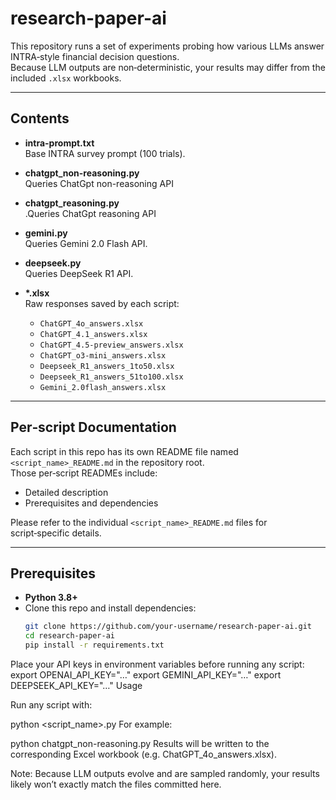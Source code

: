 # research-paper-ai

This repository runs a set of experiments probing how various LLMs answer INTRA‑style financial decision questions.  
Because LLM outputs are non‑deterministic, your results may differ from the included `.xlsx` workbooks.

---

## Contents

- **intra-prompt.txt**  
  Base INTRA survey prompt (100 trials).

- **chatgpt_non-reasoning.py**  
  Queries ChatGpt non-reasoning API 

- **chatgpt_reasoning.py**  
 .Queries ChatGpt reasoning API 

- **gemini.py**  
  Queries Gemini 2.0 Flash API.

- **deepseek.py**  
  Queries DeepSeek R1 API.

- **\*.xlsx**  
  Raw responses saved by each script:
  - `ChatGPT_4o_answers.xlsx`  
  - `ChatGPT_4.1_answers.xlsx`  
  - `ChatGPT_4.5-preview_answers.xlsx`  
  - `ChatGPT_o3-mini_answers.xlsx`  
  - `Deepseek_R1_answers_1to50.xlsx`  
  - `Deepseek_R1_answers_51to100.xlsx`  
  - `Gemini_2.0flash_answers.xlsx`  

---

## Per‑script Documentation

Each script in this repo has its own README file named `<script_name>_README.md` in the repository root.  
Those per‑script READMEs include:
- Detailed description  
- Prerequisites and dependencies  

Please refer to the individual `<script_name>_README.md` files for script‑specific details.

---

## Prerequisites

- **Python 3.8+**  
- Clone this repo and install dependencies:  
  ```bash
  git clone https://github.com/your-username/research-paper-ai.git
  cd research-paper-ai
  pip install -r requirements.txt
Place your API keys in environment variables before running any script:
export OPENAI_API_KEY="…"
export GEMINI_API_KEY="…"
export DEEPSEEK_API_KEY="…"
Usage

Run any script with:

python <script_name>.py
For example:

python chatgpt_non-reasoning.py
Results will be written to the corresponding Excel workbook (e.g. ChatGPT_4o_answers.xlsx).

Note: Because LLM outputs evolve and are sampled randomly, your results likely won’t exactly match the files committed here.
